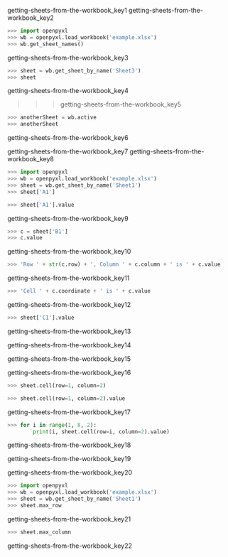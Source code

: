 getting-sheets-from-the-workbook_key1
getting-sheets-from-the-workbook_key2


```python
>>> import openpyxl
>>> wb = openpyxl.load_workbook('example.xlsx')
>>> wb.get_sheet_names()
```
getting-sheets-from-the-workbook_key3
```python
>>> sheet = wb.get_sheet_by_name('Sheet3')
>>> sheet
```
getting-sheets-from-the-workbook_key4


>>> getting-sheets-from-the-workbook_key5
```python
>>> anotherSheet = wb.active
>>> anotherSheet
```
getting-sheets-from-the-workbook_key6


getting-sheets-from-the-workbook_key7
getting-sheets-from-the-workbook_key8


```python
>>> import openpyxl
>>> wb = openpyxl.load_workbook('example.xlsx')
>>> sheet = wb.get_sheet_by_name('Sheet1')
>>> sheet['A1']
```
```python
>>> sheet['A1'].value
```
getting-sheets-from-the-workbook_key9
```python
>>> c = sheet['B1']
>>> c.value
```
getting-sheets-from-the-workbook_key10
```python
>>> 'Row ' + str(c.row) + ', Column ' + c.column + ' is ' + c.value
```
getting-sheets-from-the-workbook_key11
```python
>>> 'Cell ' + c.coordinate + ' is ' + c.value
```
getting-sheets-from-the-workbook_key12
```python
>>> sheet['C1'].value
```
getting-sheets-from-the-workbook_key13


getting-sheets-from-the-workbook_key14


getting-sheets-from-the-workbook_key15


getting-sheets-from-the-workbook_key16


```python
>>> sheet.cell(row=1, column=2)
```
```python
>>> sheet.cell(row=1, column=2).value
```
getting-sheets-from-the-workbook_key17
```python
>>> for i in range(1, 8, 2):
        print(i, sheet.cell(row=i, column=2).value)
```

getting-sheets-from-the-workbook_key18


getting-sheets-from-the-workbook_key19


getting-sheets-from-the-workbook_key20


```python
>>> import openpyxl
>>> wb = openpyxl.load_workbook('example.xlsx')
>>> sheet = wb.get_sheet_by_name('Sheet1')
>>> sheet.max_row
```
getting-sheets-from-the-workbook_key21
```python
>>> sheet.max_column
```
getting-sheets-from-the-workbook_key22
